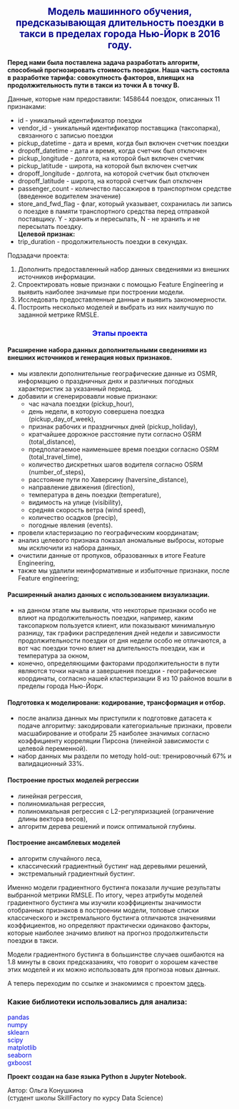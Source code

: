 ## <center><font color='darkblue'> Модель машинного обучения, предсказывающая длительность поездки в такси в пределах города Нью-Йорк в 2016 году. </font></center>

**Перед нами была поставлена задача разработать алгоритм, способный прогнозировать стоимость поездки. Наша часть состояла в разработке тарифа: совокупность факторов, влиящих на продолжительность пути в такси из точки A в точку В.**

Данные, которые нам предоставили: 1458644 поездок, описанных 11 признаками:
* id - уникальный идентификатор поездки
* vendor_id - уникальный идентификатор поставщика (таксопарка), связанного с записью поездки
* pickup_datetime - дата и время, когда был включен счетчик поездки
* dropoff_datetime - дата и время, когда счетчик был отключен
* pickup_longitude -  долгота, на которой был включен счетчик
* pickup_latitude - широта, на которой был включен счетчик
* dropoff_longitude - долгота, на которой счетчик был отключен
* dropoff_latitude - широта, на которой счетчик был отключен
* passenger_count - количество пассажиров в транспортном средстве (введенное водителем значение)
* store_and_fwd_flag - флаг, который указывает, сохранилась ли запись о поездке в памяти транспортного средства перед отправкой поставщику. Y - хранить и пересылать, N - не хранить и не пересылать поездку.\
**Целевой признак:**
* trip_duration - продолжительность поездки в секундах.

Подзадачи проекта:
1. Дополнить предоставленный набор данных сведениями из внешних  источников информации.
2. Спроектировать новые признаки с помощью Feature Engineering и выявить наиболее значимые при построении модели.
3. Исследовать предоставленные данные и выявить закономерности.
4. Построить несколько моделей и выбрать из них наилучшую по заданной метрике RMSLE.

### <center><font color = 'springblue'>**Этапы проекта**</font></center>
#### **Расширение набора данных дополнительными сведениями из внешних источников и генерация новых признаков.**
- мы извлекли дополнительные географические данные из OSMR, информацию о праздничных днях и различных погодных характеристик за указанный период.
- добавили и сгенерировавли новые признаки:
  * час начала поездки (pickup_hour), 
  * день недели, в которую совершена поездка (pickup_day_of_week), 
  * признак рабочих и праздничных дней (pickup_holiday), 
  * кратчайшее дорожное расстояние пути согласно OSRM (total_distance), 
  * предполагаемое наименьшее время поездки согласно OSRM (total_travel_time), 
  * количество дискретных шагов водителя согласно OSRM (number_of_steps), 
  * расстояние пути по Хаверсину (haversine_distance), 
  * направление движения (direction), 
  * температура в день поездки (temperature),
  * видимость на улице (visibility),
  * средняя скорость ветра (wind speed),
  * количество осадков (precip),
  * погодные явления (events).
- провели кластеризацию по географическим координатам;
- анализ целевого признака показал аномальные выбросы, которые мы исключили из набора данных,
- очистили данные от пропуков, образованных в итоге Feature Engineering,
- также мы удалили неинформативные и избыточные признаки, после Feature engineering;

#### **Расширенный анализ данных с использованием визуализации.**
- на данном этапе мы выявили, что некоторые признаки особо не влиют на продолжительность поездки, например, каким таксопарком пользуется клиент, или показывают минимальную разницу, так графики распределения дней недели и зависимости продолжительности поездки от дня недели особо не отличаются, а вот час поездки точно влиет на длительность поездки, как и температура за окном, 
- конечно, определяющими факторами продолжительности в пути являются точки начала и завершения поездки - географические координаты, согласно нашей кластеризации 8 из 10 районов вошли в пределы города Нью-Йорк.

#### **Подготовка к моделировани: кодирование, трансформация и отбор.**
- после анализа данных мы приступили к подготовке датасета к подаче алгоритму: закодировали категориальные признаки, провели масшабирование и отобрали 25 наиболее значимых согласно коэффициенту корреляции Пирсона (линейной зависимости с целевой переменной).
- набор данных мы раздели по методу hold-out: тренировочный 67% и валидационный 33%.

#### **Построение простых моделей регрессии**
- линейная регрессия,
- полиномиальная регрессия,
- полиномиальная регрессия с L2-регуляризацией (ограничение длины вектора весов),
- алгоритм дерева решений и поиск оптимальной глубины.

#### **Построение ансамблевых моделей**
- алгоритм случайного леса,
- классический градиентный бустинг над деревьями решений,
- экстремальный градиентный бустинг.

Именно модели градиентного бустинга показали лучшие результаты выбранной метрики RMSLE.
По итогу, через атрибуты моделей градиентного бустинга мы изучили коэффициенты значимости отобранных признаков в построении модели, топовые списки классического и экстремального бустинга отличаются значениями коэффициентов, но определяют практически одинаково факторы, которые наиболее значимо влияют на прогноз продолжительсти поездки в такси.

Модели градиентного бустинга в большинстве случаев ошибаются на 1.8 минуты в своих предсказаниях, что говорит о хорошем качестве этих моделей и их можно использовать для прогноза новых данных.



А теперь переходим по ссылке и знакомимся с проектом [здесь](https://github.com/YaroslavaVob/DataScience/blob/main/ML_Project_5/Project-5._Trip_duration_for_taxi%20github.ipynb).


### Какие библиотеки использовались для анализа:
<font color = 'springblue'>pandas</font>\
<font color = 'springblue'>numpy</font>\
<font color = 'springblue'>sklearn</font>\
<font color = 'springblue'>scipy</font>\
<font color = 'springblue'>matplotlib</font>\
<font color = 'springblue'>seaborn</font>\
<font color = 'springblue'>gxboost</font>




**Проект создан на базе языка Python в Jupyter Notebook.**

Автор: Ольга Конушкина\
(студент школы SkillFactory по курсу Data Science)

